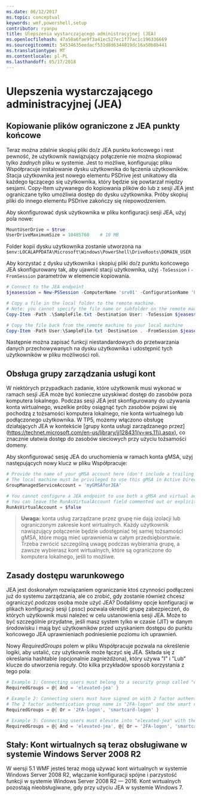 ```yaml
---
ms.date: 06/12/2017
ms.topic: conceptual
keywords: wmf,powershell,setup
contributor: ryanpu
title: Ulepszenia wystarczającego administracyjnej (JEA)
ms.openlocfilehash: 47a58a6fae9f3a41ec527ec1f77ac1c196336669
ms.sourcegitcommit: 54534635eedacf531d8d6344019dc16a50b8b441
ms.translationtype: MT
ms.contentlocale: pl-PL
ms.lasthandoff: 05/17/2018
---
```

# <a name="improvements-to-just-enough-administration-jea"></a>Ulepszenia wystarczającego administracyjnej (JEA)

## <a name="constrained-file-copy-tofrom-jea-endpoints"></a>Kopiowanie plików ograniczone z JEA punkty końcowe

Teraz można zdalnie skopiuj pliki do/z JEA punktu końcowego i rest pewność, że użytkownik nawiązujący połączenie nie można skopiować tylko *żadnych* pliku w systemie.
Jest to możliwe, konfigurując pliku Współpracuje instalowanie dysku użytkownika do łączenia użytkowników.
Stacja użytkownika jest nowego elementu PSDrive jest unikatowy dla każdego łączącego się użytkownika, który będzie się powtarzał między sesjami.
Copy-Item używanego do kopiowania plików do lub z sesji JEA jest ograniczane tylko umożliwia dostęp do dysku użytkownika.
Próby skopiuj pliki do innego elementu PSDrive zakończy się niepowodzeniem.

Aby skonfigurować dysk użytkownika w pliku konfiguracji sesji JEA, użyj pola nowe:

```powershell
MountUserDrive = $true
UserDriveMaximumSize = 10485760    # 10 MB
```

Folder kopii dysku użytkownika zostanie utworzona na `$env:LOCALAPPDATA\Microsoft\Windows\PowerShell\DriveRoots\DOMAIN_USER`

Aby korzystać z dysku użytkownika i skopiuj pliki do/z punktu końcowego JEA skonfigurowany tak, aby ujawnić stacji użytkownika, użyj `-ToSession` i `-FromSession` parametrów w elemencie kopiowania.

```powershell
# Connect to the JEA endpoint
$jeasession = New-PSSession -ComputerName 'srv01' -ConfigurationName 'UserDemo'

# Copy a file in the local folder to the remote machine.
# Note: you cannot specify the file name or subfolder on the remote machine. You must exactly type "User:"
Copy-Item -Path .\SampleFile.txt -Destination User: -ToSession $jeasession

# Copy the file back from the remote machine to your local machine
Copy-Item -Path User:\SampleFile.txt -Destination . -FromSession $jeasession
```

Następnie można zapisać funkcji niestandardowych do przetwarzania danych przechowywanych na dysku użytkownika i udostępnić tych użytkowników w pliku możliwości roli.

## <a name="support-for-group-managed-service-accounts"></a>Obsługa grupy zarządzania usługi kont

W niektórych przypadkach zadanie, które użytkownik musi wykonać w ramach sesji JEA może być konieczne uzyskiwać dostęp do zasobów poza komputera lokalnego.
Podczas sesji JEA jest skonfigurowany do używania konta wirtualnego, wszelkie próby osiągnąć tych zasobów pojawi się pochodzą z tożsamości komputera lokalnego, nie konta wirtualnego lub podłączonego użytkownika.
W TP5, możemy włączono obsługę działających JEA w kontekście [grupy konta usługi zarządzanego przez] (https://technet.microsoft.com/en-us/library/jj128431(v=ws.11\).aspx), co znacznie ułatwia dostęp do zasobów sieciowych przy użyciu tożsamości domeny.

Aby skonfigurować sesję JEA do uruchomienia w ramach konta gMSA, użyj następujących nowy klucz w pliku Współpracuje:

```powershell
# Provide the name of your gMSA account here (don't include a trailing $)
# The local machine must be privileged to use this gMSA in Active Directory
GroupManagedServiceAccount = 'myGMSAforJEA'

# You cannot configure a JEA endpoint to use both a gMSA and virtual account
# You can leave the RunAsVirtualAccount field commented out or explicitly set it to false
RunAsVirtualAccount = $false
```

> **Uwaga:** konta usług zarządzane przez grupę nie dają izolacji lub ograniczonym zakresie kont wirtualnych.
> Każdy użytkownik nawiązujący połączenie będzie udostępniać tej samej tożsamości gMSA, które mogą mieć uprawnienia w całym przedsiębiorstwie.
> Trzeba zwrócić szczególną uwagę podczas wybierania grupę, a zawsze wybierasz kont wirtualnych, które są ograniczone do komputera lokalnego, jeśli to możliwe.

## <a name="conditional-access-policies"></a>Zasady dostępu warunkowego

JEA jest doskonałym rozwiązaniem ograniczanie ktoś czynności podłączeni już do systemu zarządzania, ale co zrobić, gdy zostanie również chcesz ograniczyć *podczas* osoba może użyć JEA?
Dodaliśmy opcje konfiguracji w plikach konfiguracji sesji (.pssc) pozwala określić grupę zabezpieczeń, do których użytkownik musi należeć w celu ustanowienia sesji JEA.
Może to być szczególnie przydatne, jeśli masz system tylko w czasie (JIT) w danym środowisku i mają być użytkowników przed uzyskaniem dostępu do punktu końcowego JEA uprawnieniach podniesienie poziomu ich uprawnień.

Nowy *RequiredGroups* polem w pliku Współpracuje pozwala na określenie logiki, aby ustalić, czy użytkownik może łączyć się JEA.
Składa się z określania hashtable (opcjonalnie zagnieżdżona), który używa "I" i "Lub" klucze do utworzenia reguły.
Oto kilka przykładów sposób korzystania z tego pola:

```powershell
# Example 1: Connecting users must belong to a security group called "elevated-jea"
RequiredGroups = @{ And = 'elevated-jea' }

# Example 2: Connecting users must have signed on with 2 factor authentication or a smart card
# The 2 factor authentication group name is "2FA-logon" and the smart card group name is "smartcard-logon"
RequiredGroups = @{ Or = '2FA-logon', 'smartcard-logon' }

# Example 3: Connecting users must elevate into "elevated-jea" with their JIT system and have logged on with 2FA or a smart card
RequiredGroups = @{ And = 'elevated-jea', @{ Or = '2FA-logon', 'smartcard-logon' }}
```

## <a name="fixed-virtual-accounts-are-now-supported-on-windows-server-2008-r2"></a>Stały: Kont wirtualnych są teraz obsługiwane w systemie Windows Server 2008 R2
W wersji 5.1 WMF jesteś teraz mogą używać kont wirtualnych w systemie Windows Server 2008 R2, włączanie konfiguracji spójne i parzystość funkcji w systemie Windows Server 2008 R2 — 2016.
Kont wirtualnych pozostają nieobsługiwane, gdy przy użyciu JEA w systemie Windows 7.
